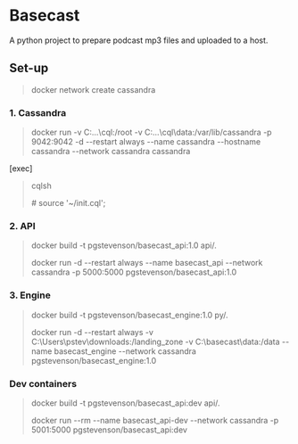 Basecast
================

A python project to prepare podcast mp3 files and uploaded to a host.

## Set-up

> docker network create cassandra
> 

### 1. Cassandra

> docker run -v C:\...\cql:/root -v C:\...\cql\data:/var/lib/cassandra -p 9042:9042 -d --restart always --name cassandra
> --hostname cassandra --network cassandra cassandra
> 

[exec]
> cqlsh
> 
> \# source  '~/init.cql';
> 

### 2. API

> docker build -t pgstevenson/basecast_api:1.0 api/.
> 
> docker run -d --restart always --name basecast_api --network cassandra -p 5000:5000 pgstevenson/basecast_api:1.0
> 

### 3. Engine

> docker build -t pgstevenson/basecast_engine:1.0 py/.
> 
> docker run -d --restart always -v C:\Users\pstev\downloads:/landing_zone -v C:\basecast\data:/data --name basecast_engine --network cassandra pgstevenson/basecast_engine:1.0
> 

### Dev containers

> docker build -t pgstevenson/basecast_api:dev api/.
> 
> docker run --rm --name basecast_api-dev --network cassandra -p 5001:5000 pgstevenson/basecast_api:dev